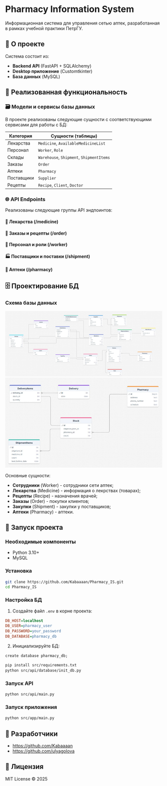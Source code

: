 # Pharmacy Information System

Информационная система для управления сетью аптек, разработанная в рамках учебной практики ПетрГУ.

## 📌 О проекте

Система состоит из:
- **Backend API** (FastAPI + SQLAlchemy)
- **Desktop приложение** (Customtkinter)
- **База данных** (MySQL)

## 🚀 Реализованная функциональность

### 🗃️ Модели и сервисы базы данных

В проекте реализованы следующие сущности с соответствующими сервисами для работы с БД:

| Категория         | Сущности (таблицы)                                                       |
|-------------------|--------------------------------------------------------------------------|
| Лекарства         | `Medicine`, `AvailableMedicineList`                                      |
| Персонал          | `Worker`, `Role`                                                         |
| Склады            | `Warehouse`, `Shipment`, `ShipmentItems`                                 |
| Заказы            | `Order`                                                                  |
| Аптеки            | `Pharmacy`                                                               |
| Поставщики        | `Supplier`                                                               |
| Рецепты           | `Recipe`, `Client`, `Doctor`                                             |


### 🌐 API Endpoints

Реализованы следующие группы API эндпоинтов:

#### 💊 Лекарства (/medicine)
#### 🏥 Заказы и рецепты (/order)
#### 👥 Персонал и роли (/worker)
#### 🏭 Поставщики и поставки (/shipment)
#### 🏪 Аптеки (/pharmacy)


## 🗄️ Проектирование БД

### Схема базы данных

![Database Schema](docs/images/СтруктураБД-1.JPG)
![Database Schema](docs/images/СтруктураБД-2.JPG)

Основные сущности:
- **Сотрудники** (Worker) - сотрудники сети аптек;
- **Лекарства** (Medicine) - информация о лекрствах (товарах);
- **Рецепты** (Recipe) - назначения врачей;
- **Заказы** (Order) - покупки клиентов;
- **Закупки** (Shipment) - закупки у поставщиков;
- **Аптеки** (Pharmacy) - аптеки.


## 🚀 Запуск проекта

### Необходимые компоненты
- Python 3.10+
- MySQL

### Установка
```bash
git clone https://github.com/Kabaaaan/Pharmacy_IS.git
cd Pharmacy_IS
```

### Настройка БД
1. Создайте файл `.env` в корне проекта:
```ini
DB_HOST=localhost
DB_USER=pharmacy_user
DB_PASSWORD=your_password
DB_DATABASE=pharmacy_db
```

2. Инициализируйте БД:
```mysql
create database pharmacy_db;
```
```bash
pip install src/requirements.txt
python src/api/database/init_db.py
```

### Запуск API
```bash
python src/api/main.py
```

### Запуск приложения
```bash
python src/app/main.py
```

## 👥 Разработчики
- https://github.com/Kabaaaan
- https://github.com/ulyagolova

## 📄 Лицензия
MIT License © 2025